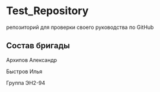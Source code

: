 # Test_Repository
репозиторий для проверки своего руководства по GitHub

## Состав бригады
Архипов Александр

Быстров Илья

Группа ЭН2-94
